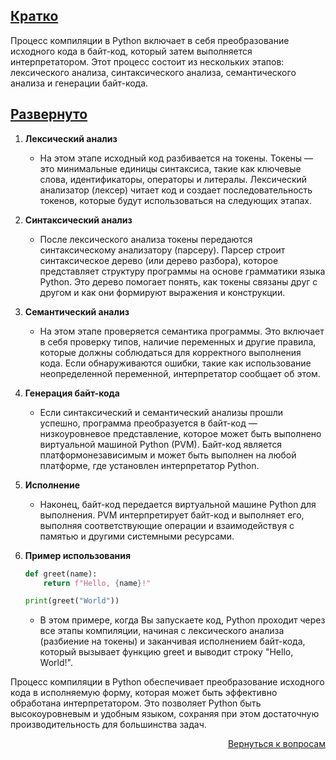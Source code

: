 ## <u>Кратко</u>

Процесс компиляции в Python включает в себя преобразование исходного кода в байт-код, который затем выполняется
интерпретатором. Этот процесс состоит из нескольких этапов: лексического анализа, синтаксического анализа,
семантического анализа и генерации байт-кода.

## <u>Развернуто</u>

1. **Лексический анализ**
    - На этом этапе исходный код разбивается на токены. Токены — это минимальные единицы синтаксиса, такие как ключевые
      слова, идентификаторы, операторы и литералы. Лексический анализатор (лексер) читает код и создает
      последовательность токенов, которые будут использоваться на следующих этапах.

2. **Синтаксический анализ**
    - После лексического анализа токены передаются синтаксическому анализатору (парсеру). Парсер строит синтаксическое
      дерево (или дерево разбора), которое представляет структуру программы на основе грамматики языка Python. Это
      дерево помогает понять, как токены связаны друг с другом и как они формируют выражения и конструкции.

3. **Семантический анализ**
    - На этом этапе проверяется семантика программы. Это включает в себя проверку типов, наличие переменных и другие
      правила, которые должны соблюдаться для корректного выполнения кода. Если обнаруживаются ошибки, такие как
      использование неопределенной переменной, интерпретатор сообщает об этом.

4. **Генерация байт-кода**
    - Если синтаксический и семантический анализы прошли успешно, программа преобразуется в байт-код — низкоуровневое
      представление, которое может быть выполнено виртуальной машиной Python (PVM). Байт-код является
      платформонезависимым и может быть выполнен на любой платформе, где установлен интерпретатор Python.

5. **Исполнение**
    - Наконец, байт-код передается виртуальной машине Python для выполнения. PVM интерпретирует байт-код и выполняет
      его, выполняя соответствующие операции и взаимодействуя с памятью и другими системными ресурсами.

6. **Пример использования**
    ```Python
    def greet(name):
        return f"Hello, {name}!"

    print(greet("World"))
    ```
    - В этом примере, когда Вы запускаете код, Python проходит через все этапы компиляции, начиная с лексического
      анализа (разбиение на токены) и заканчивая исполнением байт-кода, который вызывает функцию greet и выводит строку
      "Hello, World!".

Процесс компиляции в Python обеспечивает преобразование исходного кода в исполняемую форму, которая может быть
эффективно обработана интерпретатором. Это позволяет Python быть высокоуровневым и удобным языком, сохраняя при этом
достаточную производительность для большинства задач.

<div align="right">

[Вернуться к вопросам](../Вопросы.md)

</div>
